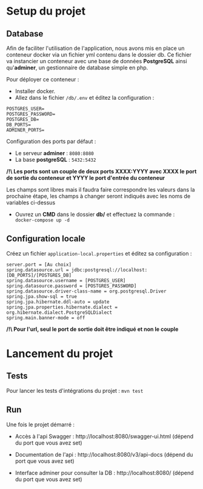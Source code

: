 # Setup du projet
## Database
Afin de faciliter l'utilisation de l'application, nous avons mis en place un conteneur docker via un fichier yml contenu dans le dossier db.
Ce fichier va instancier un conteneur avec une base de données **PostgreSQL** ainsi qu'**adminer**, un gestionnaire de database simple en php.

Pour déployer ce conteneur : 
* Installer docker.
* Allez dans le fichier `/db/.env` et éditez la configuration : 
```
POSTGRES_USER=
POSTGRES_PASSWORD=
POSTGRES_DB=
DB_PORTS=
ADMINER_PORTS=
```
Configuration des ports par défaut :
* Le serveur **adminer** : ```8080:8080```
* La base **postgreSQL** : ```5432:5432```

**/!\ Les ports sont un couple de deux ports XXXX:YYYY avec XXXX le port de sortie du conteneur et YYYY le port d'entrée du conteneur**



Les champs sont libres mais il faudra faire correspondre les valeurs dans la prochaine étape, les champs à changer seront indiqués avec les noms de variables ci-dessus

* Ouvrez un **CMD** dans le dossier **db/** et effectuez la commande : 
``` docker-compose up -d```

## Configuration locale

Créez un fichier `application-local.properties` et éditez sa configuration : 

```
server.port = [Au choix]
spring.datasource.url = jdbc:postgresql://localhost:[DB_PORTS]/[POSTGRES_DB]
spring.datasource.username = [POSTGRES_USER]
spring.datasource.password = [POSTGRES_PASSWORD]
spring.datasource.driver-class-name = org.postgresql.Driver
spring.jpa.show-sql = true
spring.jpa.hibernate.ddl-auto = update
spring.jpa.properties.hibernate.dialect = org.hibernate.dialect.PostgreSQLDialect
spring.main.banner-mode = off
```

**/!\ Pour l'url, seul le port de sortie doit être indiqué et non le couple**

# Lancement du projet

## Tests

Pour lancer les tests d'intégrations du projet : `mvn test`

## Run

Une fois le projet démarré : 

* Accès à l'api Swagger : http://localhost:8080/swagger-ui.html (dépend du port que vous avez set)

* Documentation de l'api : http://localhost:8080/v3/api-docs (dépend du port que vous avez set)

* Interface adminer pour consulter la DB : http://localhost:8080/ (dépend du port que vous avez set)
